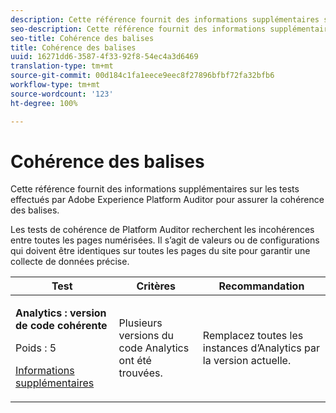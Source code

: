 ```yaml
---
description: Cette référence fournit des informations supplémentaires sur les tests effectués par Adobe Experience Platform Auditor pour assurer la cohérence des balises.
seo-description: Cette référence fournit des informations supplémentaires sur les tests effectués par Adobe Experience Platform Auditor pour assurer la cohérence des balises.
seo-title: Cohérence des balises
title: Cohérence des balises
uuid: 16271dd6-3587-4f33-92f8-54ec4a3d6469
translation-type: tm+mt
source-git-commit: 00d184c1fa1eece9eec8f27896bfbf72fa32bfb6
workflow-type: tm+mt
source-wordcount: '123'
ht-degree: 100%

---
```



# Cohérence des balises

Cette référence fournit des informations supplémentaires sur les tests effectués par Adobe Experience Platform Auditor pour assurer la cohérence des balises.

Les tests de cohérence de Platform Auditor recherchent les incohérences entre toutes les pages numérisées. Il s’agit de valeurs ou de configurations qui doivent être identiques sur toutes les pages du site pour garantir une collecte de données précise.

<table id="table_4F9ED873BAF741D19BFB0F297B3A1FDB"> 
 <thead> 
  <tr> 
   <th colname="col1" class="entry"> Test </th> 
   <th colname="col2" class="entry"> Critères </th> 
   <th colname="col3" class="entry"> Recommandation </th> 
  </tr>
 </thead>
 <tbody> 
  <tr> 
   <td colname="col1"> 
    <!--
      1.0.1 
    --> <p><b>Analytics : version de code cohérente </b> </p> <p>Poids : 5 </p> <p><a href="https://docs.adobe.com/content/help/fr-FR/analytics/implementation/home.html" format="html" scope="external"> Informations supplémentaires</a> </p> </td> 
   <td colname="col2"> <p> Plusieurs versions du code Analytics ont été trouvées. </p> </td> 
   <td colname="col3"> <p>Remplacez toutes les instances d’Analytics par la version actuelle. </p> </td> 
  </tr> 
 </tbody> 
</table>
